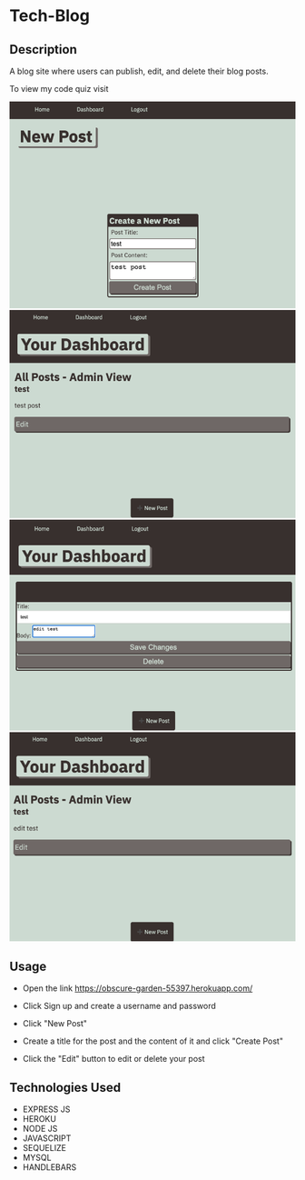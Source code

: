 # Tech-Blog

## Description

A blog site where users can publish, edit, and delete their blog posts.

To view my code quiz visit 

![portfolio demo](./public/img/Screenshot%202023-06-06%20at%2011.57.58%20AM.png)
![portfolio demo](./public/img/Screenshot%202023-06-06%20at%2011.58.07%20AM.png)
![portfolio demo](./public/img/Screenshot%202023-06-06%20at%2011.58.23%20AM.png)
![portfolio demo](./public/img/Screenshot%202023-06-06%20at%2011.58.33%20AM.png)

## Usage

* Open the link https://obscure-garden-55397.herokuapp.com/

* Click Sign up and create a username and password

* Click "New Post"

* Create a title for the post and the content of it and click "Create Post"

* Click the "Edit" button to edit or delete your post

## Technologies Used

* EXPRESS JS
* HEROKU
* NODE JS
* JAVASCRIPT
* SEQUELIZE
* MYSQL
* HANDLEBARS